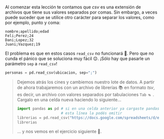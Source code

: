 Al comenzar esta lección te contamos que _csv_ es una extensión de archivos que tiene sus valores separados por comas. Sin embargo, a veces puede suceder que se utilice otro carácter para separar los valores, como por ejemplo, punto y coma:

```csv
nombre;apellido;edad
Feli;Perez;24
Dani;Lopez;32
Juani;Vazquez;19
```

El problema es que en estos casos `read_csv` no funcionará :grimacing:. Pero que no cunda el pánico que se soluciona muy fácil 😌. ¡Sólo hay que pasarle un parámetro `sep` a `read_csv`!

```python
personas = pd.read_csv(ubicacion, sep=";")
```

> Dejemos atrás los cines y cambiemos nuestro lote de datos. A partir de ahora trabajaremos con un archivo de librerías :books: en formato _tsv_, es decir, un archivo con valores separados por tabulaciones `Tab ↹ `. Cargalo en una celda nueva haciendo lo siguiente...
>
> ```python
> import pandas as pd # si en una celda anterior ya cargaste pandas,  
>                     # esta línea la podés omitir
> librerias = pd.read_csv("https://docs.google.com/spreadsheets/d/e/2PACX-1vRSa9oM9fC-QlT7VOeGhZQtrWnlNSTsk3U8DWGTOXUWtPH6u9o5O5eZ0kTg8mFTwAn9vMdGRK7o2SPB/pub?gid=1473087913&single=true&output=tsv", sep="\t")
> librerias
> ```
>
> ... y nos vemos en el ejercicio siguiente 👋.


